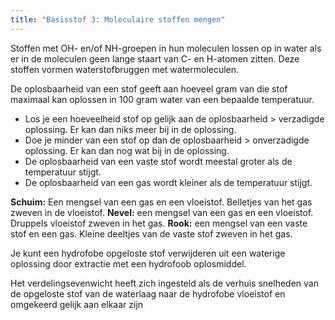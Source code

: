```yaml
---
title: "Basisstof 3: Moleculaire stoffen mengen"
---
```

Stoffen met OH- en/of NH-groepen in hun moleculen lossen op in water als er in de moleculen geen lange staart van C- en H-atomen zitten. Deze stoffen vormen waterstofbruggen met watermoleculen.

De oplosbaarheid van een stof geeft aan hoeveel gram van die stof maximaal kan oplossen in 100 gram water van een bepaalde temperatuur.

- Los je een hoeveelheid stof op gelijk aan de oplosbaarheid > verzadigde oplossing. Er kan dan niks meer bij in de oplossing.
- Doe je minder van een stof op dan de oplosbaarheid > onverzadigde oplossing. Er kan dan nog wat bij in de oplossing.
- De oplosbaarheid van een vaste stof wordt meestal groter als de temperatuur stijgt.
- De oplosbaarheid van een gas wordt kleiner als de temperatuur stijgt.

**Schuim:** Een mengsel van een gas en een vloeistof. Belletjes van het gas zweven in de vloeistof.
**Nevel:** een mengsel van een gas en een vloeistof. Druppels vloeistof zweven in het gas.
**Rook:** een mengsel van een vaste stof en een gas. Kleine deeltjes van de vaste stof zweven in het gas.

Je kunt een hydrofobe opgeloste stof verwijderen uit een waterige oplossing door extractie met een hydrofoob oplosmiddel.

Het verdelingsevenwicht heeft zich ingesteld als de verhuis snelheden van de opgeloste stof van de waterlaag naar de hydrofobe vloeistof en omgekeerd gelijk aan elkaar zijn